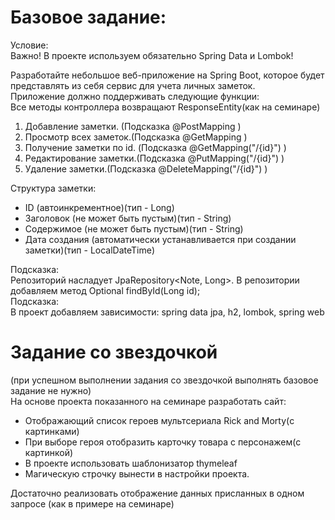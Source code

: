 # Базовое задание:
Условие:  
Важно! В проекте используем обязательно Spring Data и Lombok!

Разработайте небольшое веб-приложение на Spring Boot, которое будет представлять из себя сервис для учета личных заметок.  
Приложение должно поддерживать следующие функции:  
Все методы контроллера возвращают ResponseEntity(как на семинаре)  
1. Добавление заметки. (Подсказка @PostMapping )
2. Просмотр всех заметок.(Подсказка @GetMapping )
3. Получение заметки по id. (Подсказка @GetMapping("/{id}") )
4. Редактирование заметки.(Подсказка @PutMapping("/{id}") )
5. Удаление заметки.(Подсказка @DeleteMapping("/{id}") )

Структура заметки:
- ID (автоинкрементное)(тип - Long)
- Заголовок (не может быть пустым)(тип - String)
- Содержимое (не может быть пустым)(тип - String)
- Дата создания (автоматически устанавливается при создании заметки)(тип - LocalDateTime)

Подсказка:   
Репозиторий насладует JpaRepository<Note, Long>. В репозитории добавляем метод Optional<Note> findById(Long id);   
Подсказка:   
В проект добавляем зависимости: spring data jpa, h2, lombok, spring web

# Задание со звездочкой   
(при успешном выполнении задания со звездочкой выполнять базовое задание не нужно)   
На основе проекта показанного на семинаре разработать сайт:
- Отображающий список героев мультсериала Rick and Morty(с картинками)
- При выборе героя отобразить карточку товара с персонажем(с картинкой)
- В проекте использовать шаблонизатор thymeleaf
- Магическую строчку вынести в настройки проекта.

Достаточно реализовать отображение данных присланных в одном запросе (как в примере на семинаре)

